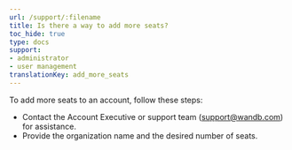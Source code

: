 ```yaml
---
url: /support/:filename
title: Is there a way to add more seats?
toc_hide: true
type: docs
support:
- administrator
- user management
translationKey: add_more_seats
---
```

To add more seats to an account, follow these steps:

- Contact the Account Executive or support team (support@wandb.com) for assistance.
- Provide the organization name and the desired number of seats.
